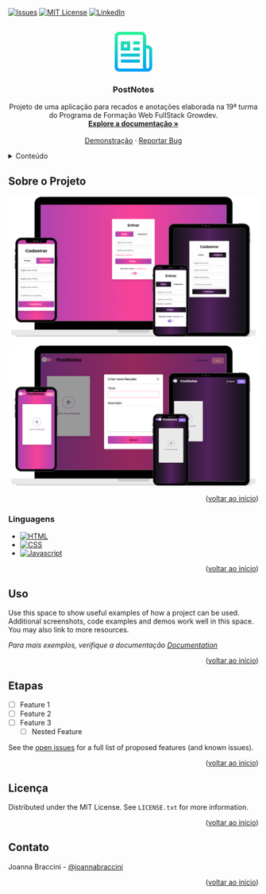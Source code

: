 
<a name="readme-top"></a>

[![Issues][issues-shield]][issues-url]
[![MIT License][license-shield]][license-url]
[![LinkedIn][linkedin-shield]][linkedin-url]



<!-- PROJECT LOGO -->
<br />
<div align="center">
  <a href="https://github.com/JoannaBraccini/FrontRecados">
    <img src="./assets/readme.png" alt="Logo" width="80" height="80">
  </a>

<h3 align="center">PostNotes</h3>

  <p align="center">
    Projeto de uma aplicação para recados e anotações elaborada na 19ª turma do Programa de Formação Web FullStack Growdev.
    <br />
    <a href="https://github.com/JoannaBraccini/FrontRecados"><strong>Explore a documentação »</strong></a>
    <br />
    <br />
    <a href="https://postnotes-recados.vercel.app/login.html">Demonstração</a>
    ·
    <a href="https://github.com/JoannaBraccini/FrontRecados/issues/new?labels=bug&template=bug-report---.md">Reportar Bug</a>
  </p>
</div>



<!-- TABLE OF CONTENTS -->
<details>
  <summary>Conteúdo</summary>
  <ol>
    <li>
      <a href="#about-the-project">Sobre o Projeto</a>
      <ul>
        <li><a href="#built-with">Linguagens</a></li>
      </ul>
    </li>
    <li><a href="#usage">Uso</a></li>
    <li><a href="#roadmap">Etapas</a></li>
    <li><a href="#license">Licença</a></li>
    <li><a href="#contact">Contato</a></li>
  </ol>
</details>



<!-- ABOUT THE PROJECT -->
## Sobre o Projeto

[![PostNotes Screen Shot][product-screenshot1]](https://example.com)


[![PostNotes Screen Shot][product-screenshot2]](https://example.com)


<p align="right">(<a href="#readme-top">voltar ao início</a>)</p>



### Linguagens

* [![HTML][html]][HTML-url]
* [![CSS][css]][CSS-url]
* [![Javascript][Javascript]][Javascript-url]

<p align="right">(<a href="#readme-top">voltar ao início</a>)</p>



<!-- USAGE EXAMPLES -->
## Uso

Use this space to show useful examples of how a project can be used. Additional screenshots, code examples and demos work well in this space. You may also link to more resources.

_Para mais exemplos, verifique a documentação [Documentation](https://example.com)_

<p align="right">(<a href="#readme-top">voltar ao início</a>)</p>



<!-- ROADMAP -->
## Etapas

- [ ] Feature 1
- [ ] Feature 2
- [ ] Feature 3
    - [ ] Nested Feature

See the [open issues](https://github.com/JoannaBraccini/FrontRecados/issues) for a full list of proposed features (and known issues).

<p align="right">(<a href="#readme-top">voltar ao início</a>)</p>



<!-- LICENSE -->
## Licença

Distributed under the MIT License. See `LICENSE.txt` for more information.

<p align="right">(<a href="#readme-top">voltar ao início</a>)</p>



<!-- CONTACT -->
## Contato

Joanna Braccini - [@joannabraccini]([https://twitter.com/twitter_handle](https://www.linkedin.com/in/joannabraccini/))


<p align="right">(<a href="#readme-top">voltar ao início</a>)</p>


[issues-shield]: https://img.shields.io/badge/-issues-black.svg?style=for-the-badge&logo=github&colorB=555
[issues-url]: https://github.com/JoannaBraccini/FrontRecados/issues
[license-shield]: https://img.shields.io/github/license/JoannaBraccini/FrontRecados.svg?style=for-the-badge
[license-url]: https://mit-license.org/
[linkedin-shield]: https://img.shields.io/badge/-LinkedIn-black.svg?style=for-the-badge&logo=linkedin&colorB=555
[linkedin-url]: https://linkedin.com/in/joannabraccini
[product-screenshot1]: ./assets/print1%20PostNotes.png
[product-screenshot2]: ./assets/print2%20PostNotes.png
[HTML]: https://img.shields.io/badge/HTML-E34F26
[HTML-url]: https://developer.mozilla.org/pt-BR/docs/learn/getting_started_with_the_web/html_basics
[CSS]: https://img.shields.io/badge/CSS-1572B6
[CSS-url]: https://developer.mozilla.org/pt-BR/docs/Web/CSS
[Javascript]: https://img.shields.io/badge/Javascript-F7DF1E
[Javascript-url]: https://developer.mozilla.org/pt-BR/docs/Web/JavaScript